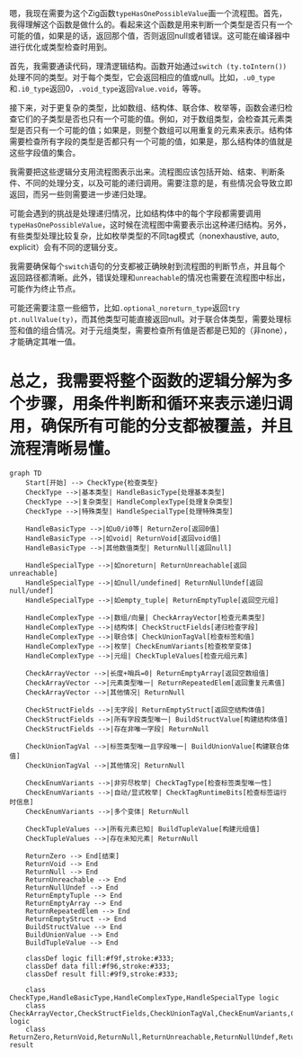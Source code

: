 嗯，我现在需要为这个Zig函数`typeHasOnePossibleValue`画一个流程图。首先，我得理解这个函数是做什么的。看起来这个函数是用来判断一个类型是否只有一个可能的值，如果是的话，返回那个值，否则返回null或者错误。这可能在编译器中进行优化或类型检查时用到。

首先，我需要通读代码，理清逻辑结构。函数开始通过`switch (ty.toIntern())`处理不同的类型。对于每个类型，它会返回相应的值或null。比如，`.u0_type`和`.i0_type`返回0，`.void_type`返回`Value.void`，等等。

接下来，对于更复杂的类型，比如数组、结构体、联合体、枚举等，函数会递归检查它们的子类型是否也只有一个可能的值。例如，对于数组类型，会检查其元素类型是否只有一个可能的值；如果是，则整个数组可以用重复的元素来表示。结构体需要检查所有字段的类型是否都只有一个可能的值，如果是，那么结构体的值就是这些字段值的集合。

我需要把这些逻辑分支用流程图表示出来。流程图应该包括开始、结束、判断条件、不同的处理分支，以及可能的递归调用。需要注意的是，有些情况会导致立即返回，而另一些则需要进一步递归处理。

可能会遇到的挑战是处理递归情况，比如结构体中的每个字段都需要调用`typeHasOnePossibleValue`，这时候在流程图中需要表示出这种递归结构。另外，有些类型处理比较复杂，比如枚举类型的不同tag模式（nonexhaustive, auto, explicit）会有不同的逻辑分支。

我需要确保每个`switch`语句的分支都被正确映射到流程图的判断节点，并且每个返回路径都清晰。此外，错误处理和`unreachable`的情况也需要在流程图中标出，可能作为终止节点。

可能还需要注意一些细节，比如`.optional_noreturn_type`返回`try pt.nullValue(ty)`，而其他类型可能直接返回null。对于联合体类型，需要处理标签和值的组合情况。对于元组类型，需要检查所有值是否都是已知的（非none），才能确定其唯一值。

总之，我需要将整个函数的逻辑分解为多个步骤，用条件判断和循环来表示递归调用，确保所有可能的分支都被覆盖，并且流程清晰易懂。
================================================
```mermaid
graph TD
    Start[开始] --> CheckType{检查类型}
    CheckType -->|基本类型| HandleBasicType[处理基本类型]
    CheckType -->|复杂类型| HandleComplexType[处理复杂类型]
    CheckType -->|特殊类型| HandleSpecialType[处理特殊类型]
    
    HandleBasicType -->|如u0/i0等| ReturnZero[返回0值]
    HandleBasicType -->|如void| ReturnVoid[返回void值]
    HandleBasicType -->|其他数值类型| ReturnNull[返回null]
    
    HandleSpecialType -->|如noreturn| ReturnUnreachable[返回unreachable]
    HandleSpecialType -->|如null/undefined| ReturnNullUndef[返回null/undef]
    HandleSpecialType -->|如empty_tuple| ReturnEmptyTuple[返回空元组]
    
    HandleComplexType -->|数组/向量| CheckArrayVector[检查元素类型]
    HandleComplexType -->|结构体| CheckStructFields[递归检查字段]
    HandleComplexType -->|联合体| CheckUnionTagVal[检查标签和值]
    HandleComplexType -->|枚举| CheckEnumVariants[检查枚举变体]
    HandleComplexType -->|元组| CheckTupleValues[检查元组元素]
    
    CheckArrayVector -->|长度+哨兵=0| ReturnEmptyArray[返回空数组值]
    CheckArrayVector -->|元素类型唯一| ReturnRepeatedElem[返回重复元素值]
    CheckArrayVector -->|其他情况| ReturnNull
    
    CheckStructFields -->|无字段| ReturnEmptyStruct[返回空结构体值]
    CheckStructFields -->|所有字段类型唯一| BuildStructValue[构建结构体值]
    CheckStructFields -->|存在非唯一字段| ReturnNull
    
    CheckUnionTagVal -->|标签类型唯一且字段唯一| BuildUnionValue[构建联合体值]
    CheckUnionTagVal -->|其他情况| ReturnNull
    
    CheckEnumVariants -->|非穷尽枚举| CheckTagType[检查标签类型唯一性]
    CheckEnumVariants -->|自动/显式枚举| CheckTagRuntimeBits[检查标签运行时信息]
    CheckEnumVariants -->|多个变体| ReturnNull
    
    CheckTupleValues -->|所有元素已知| BuildTupleValue[构建元组值]
    CheckTupleValues -->|存在未知元素| ReturnNull
    
    ReturnZero --> End[结束]
    ReturnVoid --> End
    ReturnNull --> End
    ReturnUnreachable --> End
    ReturnNullUndef --> End
    ReturnEmptyTuple --> End
    ReturnEmptyArray --> End
    ReturnRepeatedElem --> End
    ReturnEmptyStruct --> End
    BuildStructValue --> End
    BuildUnionValue --> End
    BuildTupleValue --> End

    classDef logic fill:#f9f,stroke:#333;
    classDef data fill:#f96,stroke:#333;
    classDef result fill:#9f9,stroke:#333;
    
    class CheckType,HandleBasicType,HandleComplexType,HandleSpecialType logic
    class CheckArrayVector,CheckStructFields,CheckUnionTagVal,CheckEnumVariants,CheckTupleValues logic
    class ReturnZero,ReturnVoid,ReturnNull,ReturnUnreachable,ReturnNullUndef,ReturnEmptyTuple,ReturnEmptyArray,ReturnRepeatedElem,ReturnEmptyStruct,BuildStructValue,BuildUnionValue,BuildTupleValue result
```